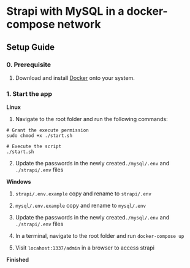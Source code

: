 # Strapi with MySQL in a docker-compose network

## Setup Guide

### 0. Prerequisite

1. Download and install [Docker](https://docs.docker.com/get-docker/) onto your system.

### 1. Start the app

**Linux**
1. Navigate to the root folder and run the following commands:

```
# Grant the execute permission
sudo chmod +x ./start.sh

# Execute the script
./start.sh
```
2. Update the passwords in the newly created`./mysql/.env` and `./strapi/.env` files

**Windows**
1. `strapi/.env.example` copy and rename to `strapi/.env`
2. `mysql/.env.example` copy and rename to `mysql/.env`
3. Update the passwords in the newly created`./mysql/.env` and `./strapi/.env` files

4. In a terminal, navigate to the root folder and run `docker-compose up`
5. Visit `locahost:1337/admin` in a browser to access strapi

**Finished**

